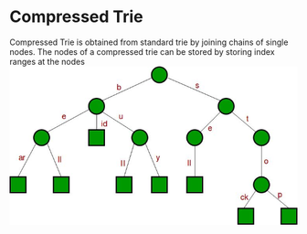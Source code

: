 # Compressed Trie

Compressed Trie is obtained from standard trie by joining chains of single nodes. The nodes of a compressed trie can be stored by storing index ranges at the nodes
![image](../../media/Compressed-Trie-image1.jpg)

